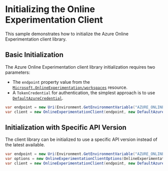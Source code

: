 # Initializing the Online Experimentation Client

This sample demonstrates how to initialize the Azure Online Experimentation client library.

## Basic Initialization

The Azure Online Experimentation client library initialization requires two parameters:

- The `endpoint` property value from the [`Microsoft.OnlineExperimentation/workspaces`](https://learn.microsoft.com/en-us/azure/templates/microsoft.onlineexperimentation/workspaces) resource.
- A `TokenCredential` for authentication, the simplest approach is to use [`DefaultAzureCredential`](https://learn.microsoft.com/en-us/dotnet/api/azure.identity.defaultazurecredential).

```C# Snippet:OnlineExperimentation_InitializeClient
var endpoint = new Uri(Environment.GetEnvironmentVariable("AZURE_ONLINEEXPERIMENTATION_ENDPOINT"));
var client = new OnlineExperimentationClient(endpoint, new DefaultAzureCredential());
```

## Initialization with Specific API Version

The client library can be initialized to use a specific API version instead of the latest available.

```C# Snippet:OnlineExperimentation_InitializeClientApiVersion
var endpoint = new Uri(Environment.GetEnvironmentVariable("AZURE_ONLINEEXPERIMENTATION_ENDPOINT"));
var options = new OnlineExperimentationClientOptions(OnlineExperimentationClientOptions.ServiceVersion.V2025_05_31_Preview);
var client = new OnlineExperimentationClient(endpoint, new DefaultAzureCredential(), options);
```
